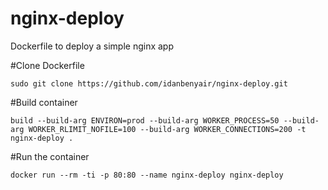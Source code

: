 # nginx-deploy
Dockerfile to deploy a simple nginx app

#Clone Dockerfile
```
sudo git clone https://github.com/idanbenyair/nginx-deploy.git
```

#Build container
```
build --build-arg ENVIRON=prod --build-arg WORKER_PROCESS=50 --build-arg WORKER_RLIMIT_NOFILE=100 --build-arg WORKER_CONNECTIONS=200 -t nginx-deploy .
```

#Run the container
```
docker run --rm -ti -p 80:80 --name nginx-deploy nginx-deploy
```
